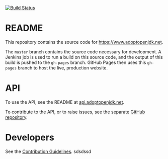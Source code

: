 [![Build Status](https://travis-ci.org/AdoptOpenJDK/openjdk-website.svg?branch=master)](https://travis-ci.org/AdoptOpenJDK/openjdk-website)
# README

This repository contains the source code for https://www.adoptopenjdk.net.

The `master` branch contains the source code necessary for development. A Jenkins job is used to run a build on this source code, and the output of this build is pushed to the `gh-pages` branch. GitHub Pages then uses this `gh-pages` branch to host the live, production website.

# API
To use the API, see the README at [api.adoptopenjdk.net](https://api.adoptopenjdk.net).

To contribute to the API, or to raise issues, see the separate [GitHub repository](https://github.com/AdoptOpenJDK/openjdk-api).

# Developers

See the [Contribution Guidelines](CONTRIBUTING.md).
sdsdssd
